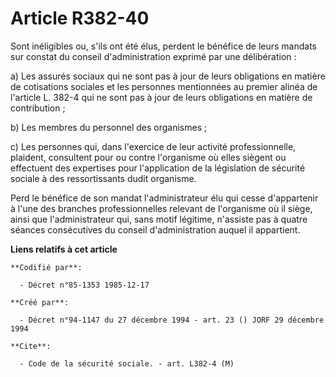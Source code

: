 # Article R382-40

Sont inéligibles ou, s'ils ont été élus, perdent le bénéfice de leurs mandats sur constat du conseil d'administration exprimé
par une délibération :

a) Les assurés sociaux qui ne sont pas à jour de leurs obligations en matière de cotisations sociales et les personnes
mentionnées au premier alinéa de l'article L. 382-4 qui ne sont pas à jour de leurs obligations en matière de contribution ;

b) Les membres du personnel des organismes ;

c) Les personnes qui, dans l'exercice de leur activité professionnelle, plaident, consultent pour ou contre l'organisme où
elles siègent ou effectuent des expertises pour l'application de la législation de sécurité sociale à des ressortissants
dudit organisme.

Perd le bénéfice de son mandat l'administrateur élu qui cesse d'appartenir à l'une des branches professionnelles relevant de
l'organisme où il siège, ainsi que l'administrateur qui, sans motif légitime, n'assiste pas à quatre séances consécutives du
conseil d'administration auquel il appartient.

**Liens relatifs à cet article**

	**Codifié par**:

	  - Décret n°85-1353 1985-12-17

	**Créé par**:

	  - Décret n°94-1147 du 27 décembre 1994 - art. 23 () JORF 29 décembre 1994

	**Cite**:

	  - Code de la sécurité sociale. - art. L382-4 (M)

